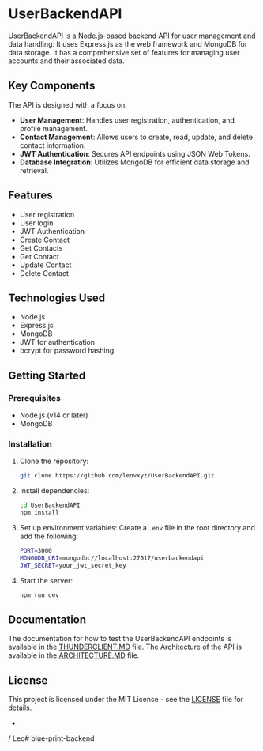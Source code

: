 # UserBackendAPI

UserBackendAPI is a Node.js-based backend API for user management and data handling. It uses Express.js as the web framework and MongoDB for data storage. It has a comprehensive set of features for managing user accounts and their associated data.

## Key Components

The API is designed with a focus on:

- **User Management**: Handles user registration, authentication, and profile management.
- **Contact Management**: Allows users to create, read, update, and delete contact information.
- **JWT Authentication**: Secures API endpoints using JSON Web Tokens.
- **Database Integration**: Utilizes MongoDB for efficient data storage and retrieval.


## Features

- User registration
- User login
- JWT Authentication
- Create Contact
- Get Contacts
- Get Contact
- Update Contact
- Delete Contact

## Technologies Used

- Node.js
- Express.js
- MongoDB
- JWT for authentication
- bcrypt for password hashing

## Getting Started

### Prerequisites

- Node.js (v14 or later)
- MongoDB

### Installation

1. Clone the repository:
   ```bash
   git clone https://github.com/leovxyz/UserBackendAPI.git
   ```

2. Install dependencies:
   ```bash
   cd UserBackendAPI
   npm install
   ```

3. Set up environment variables:
   Create a `.env` file in the root directory and add the following:
   ```bash
   PORT=3000
   MONGODB_URI=mongodb://localhost:27017/userbackendapi
   JWT_SECRET=your_jwt_secret_key
   ```

4. Start the server:
   ```bash
   npm run dev
   ```

## Documentation

The documentation for how to test the UserBackendAPI endpoints is available in the [THUNDERCLIENT.MD](THUNDERCLIENT.MD) file.
The Architecture of the API is available in the [ARCHITECTURE.MD](ARCHITECTURE.MD) file.

## License

This project is licensed under the MIT License - see the [LICENSE](LICENSE) file for details.

-

/ Leo#   b l u e - p r i n t - b a c k e n d  
 